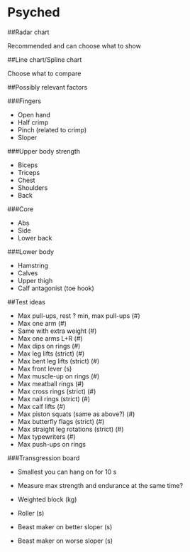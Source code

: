 Psyched
=======

##Radar chart

Recommended and can choose what to show

##Line chart/Spline chart

Choose what to compare

##Possibly relevant factors

###Fingers

* Open hand
* Half crimp
* Pinch (related to crimp)
* Sloper

###Upper body strength

* Biceps
* Triceps
* Chest
* Shoulders
* Back

###Core

* Abs
* Side
* Lower back

###Lower body

* Hamstring
* Calves
* Upper thigh
* Calf antagonist (toe hook)

##Test ideas

* Max pull-ups, rest ? min, max pull-ups (#)
* Max one arm (#)
* Same with extra weight (#)
* Max one arms L+R (#)
* Max dips on rings (#)
* Max leg lifts (strict) (#)
* Max bent leg lifts (strict) (#)
* Max front lever (s)
* Max muscle-up on rings (#)
* Max meatball rings (#)
* Max cross rings (strict) (#)
* Max nail rings (strict) (#)
* Max calf lifts (#)
* Max piston squats (same as above?) (#)
* Max butterfly flags (strict) (#)
* Max straight leg rotations (strict) (#)
* Max typewriters (#)
* Max push-ups on rings

###Transgression board
* Smallest you can hang on for 10 s
* Measure max strength and endurance at the same time?

* Weighted block (kg)
* Roller (s)
* Beast maker on better sloper (s)
* Beast maker on worse sloper (s)
